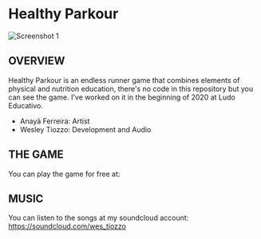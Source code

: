 # Healthy Parkour


![Screenshot 1](img/logo.png)

OVERVIEW
--------------------------------------------------
Healthy Parkour is an endless runner game that combines elements of physical and nutrition education, there's no code in this repository but you can see the game.
I've worked on it in the beginning of 2020 at Ludo Educativo. 
- Anayã Ferreira: Artist 
- Wesley Tiozzo: Development and Audio



THE GAME
--------------------------------------------------
You can play the game for free at: 

MUSIC
--------------------------------------------------
You can listen to the songs at my soundcloud account: https://soundcloud.com/wes_tiozzo
